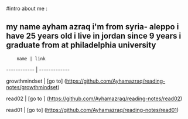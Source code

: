 #intro about me :

## my name ayham azraq i'm from syria- aleppo i have 25 years old i live in jordan since 9 years i graduate from at philadelphia university


        name | link
 ------------ | -------------
 
growthmindset | [go to] (https://github.com/Ayhamazraq/reading-notes/growthmindset)

read02        | [go to ] (https://github.com/Ayhamazraq/reading-notes/read02)

read01        | [go to] (https://github.com/Ayhamazraq/reading-notes/read01)
